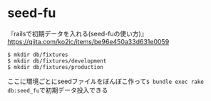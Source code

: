 # seed-fu
『railsで初期データを入れる(seed-fuの使い方)』  
https://qiita.com/ko2ic/items/be96e450a33d631e0059

```
$ mkdir db/fixtures
$ mkdir db/fixtures/development
$ mkdir db/fixtures/production
```
ここに環境ごとにseedファイルをぼんぼこ作って`$ bundle exec rake db:seed_fu`で初期データ投入できる
